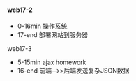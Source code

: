 #### web17-2
- 0-16min 操作系统
- 17-end  部署网站到服务器

web17-3
- 5-15min  ajax homework
- 16-end  前端-->>后端发送复杂JSON数据
